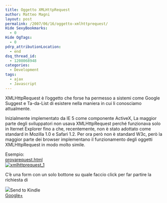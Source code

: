 ```yaml
---
title: Oggetto XMLHttpRequest
author: Matteo Magni
layout: post
permalink: /2007/06/16/oggetto-xmlhttprequest/
Hide SexyBookmarks:
  - 0
Hide OgTags:
  - 0
pdrp_attributionLocation:
  - end
dsq_thread_id:
  - 1208068948
categories:
  - Development
tags:
  - ajax
  - Javascript
---
```

<p>XMLHttpRequest è l&#8217;oggetto che forse ha permesso a sistemi come Google Suggest e Ta-da-List di esistere nella maniera in cui li conosciamo attualmente.</p>
<p>Inizialmente implementato da IE 5 come componente ActiveX, La maggior parte degli sviluppatori non usava XMLHttpRequest perché funzionava solo in Iternet Explorer fino a che, recentemente, non è stato adottato come standard in Mozilla 1.0 e Safari 1.2. Per ora però non è standard W3c, però la maggior parte dei browser implementano il funzionamento degli oggetti XMLHttpRequest in modo molto simile.</p>
<p>Esempio:<br />
<a href='http://blog.ilbonzo.org/upload/ajax/provarequest.html' title='provarequest.html'>provarequest.html</a><br />
<a href='http://magni.me/wp-content/uploads/2007/06/th_01.png' title='xmlhttprequest_1'><img src='http://magni.me/wp-content/uploads/2007/06/th_01.miniatura.png' alt='xmlhttprequest_1' /></a></p>
<p>C&#8217;è una form con un solo bottone su quale faccio click per far partire la richiesta di</p>
<div class='kindleWidget kindleLight' ><img src="http://magni.me/wp-content/plugins/send-to-kindle/media/white-15.png" /><span>Send to Kindle</span></div><a rel="author" href="https://plus.google.com/111433366670841346629?rel=author"  >Google+</a>
